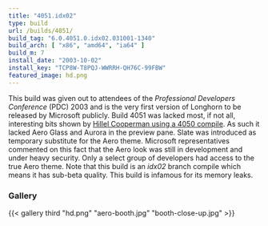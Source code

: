 ```yaml
---
title: "4051.idx02"
type: build
url: /builds/4051/
build_tag: "6.0.4051.0.idx02.031001-1340"
build_arch: [ "x86", "amd64", "ia64" ]
build_m: 7
install_date: "2003-10-02"
install_key: "TCP8W-T8PQJ-WWRRH-QH76C-99FBW"
featured_image: hd.png
---
```


This build was given out to attendees of the _Professional Developers Conference_ (PDC) 2003 and is the very first version of Longhorn to be released by Microsoft publicly. Build 4051 was lacked most, if not all, interesting bits shown by [Hillel Cooperman using a 4050 compile](/guide/4050-xx/). As such it lacked Aero Glass and Aurora in the preview pane. Slate was introduced as temporary substitute for the Aero theme. Microsoft representatives commented on this fact that the Aero look was still in development and under heavy security. Only a select group of developers had access to the true Aero theme.  Note that this build is an _idx02_ branch compile which means it has sub-beta quality. This build is infamous for its memory leaks.

### Gallery

{{< gallery third "hd.png" "aero-booth.jpg" "booth-close-up.jpg" >}}